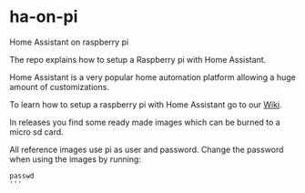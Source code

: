 # ha-on-pi
Home Assistant on raspberry pi

The repo explains how to setup a Raspberry pi with Home Assistant.

Home Assistant is a very popular home automation platform allowing a huge amount of customizations.


To learn how to setup a raspberry pi with Home Assistant go to our [Wiki](https://github.com/beejones/ha-on-pi/wiki).

In releases you find some ready made images which can be burned to a micro sd card.

All reference images use pi as user and password. Change the password when using the images by running:

```shell
passwd
'''
